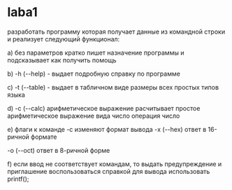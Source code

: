 # laba1

разработать программу которая получает данные из командной строки и реализует 
следующий функционал:

a) без параметров кратко пишет назначение программы и подсказывает как получить 
помощь

b) -h (--help) - выдает подробную справку по программе

c) -t (--table) - выдает в табличном виде размеры всех простых типов языка

d) -c (--calc) арифметическое выражение расчитывает простое арифметическое 
выражение вида число операция число

e) флаги к команде -с изменяют формат вывода -x (--hex) ответ в 16-ричной формате

-o (--oct) ответ в 8-ричной форме

f) если ввод не соответствует командам, то выдать предупреждение и приглашение 
воспользоваться справкой для вывода использовать printf();
